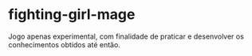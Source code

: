 # fighting-girl-mage
Jogo apenas experimental, com finalidade de praticar e desenvolver os conhecimentos obtidos até então.
